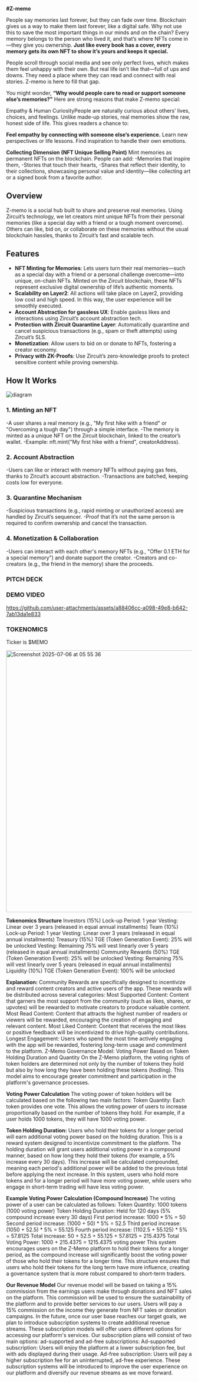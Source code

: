 
**#Z-memo**

People say memories last forever, but they can fade over time. Blockchain gives us a way to make them last forever, like a digital safe. Why not use this to save the most important things in our minds and on the chain? Every memory belongs to the person who lived it, and that’s where NFTs come in—they give you ownership. **Just like every book has a cover, every memory gets its own NFT to show it’s yours and keeps it special.**

People scroll through social media and see only perfect lives, which makes them feel unhappy with their own. But real life isn’t like that—full of ups and downs. They need a place where they can read and connect with real stories. Z-memo is here to fill that gap.

You might wonder, **“Why would people care to read or support someone else’s memories?”** Here are strong reasons that make Z-memo special:

Empathy & Human CuriosityPeople are naturally curious about others’ lives, choices, and feelings. Unlike made-up stories, real memories show the raw, honest side of life. This gives readers a chance to:

**Feel empathy by connecting with someone else’s experience.**
Learn new perspectives or life lessons.
Find inspiration to handle their own emotions.

**Collecting Dimension (NFT Unique Selling Point)**
Mint memories as permanent NFTs on the blockchain. People can add:
-Memories that inspire them,
-Stories that touch their hearts,
-Shares that reflect their identity,
to their collections, showcasing personal value and identity—like collecting art or a signed book from a favorite author.


## Overview
Z-memo is a social hub built to share and preserve real memories. Using Zircuit’s technology, we let creators mint unique NFTs from their personal memories (like a special day with a friend or a tough moment overcome). Others can like, bid on, or collaborate on these memories without the usual blockchain hassles, thanks to Zircuit’s fast and scalable tech.


## Features
- **NFT Minting for Memories**: Lets users turn their real memories—such as a special day with a friend or a personal challenge overcome—into unique, on-chain NFTs. Minted on the Zircuit blockchain, these NFTs represent exclusive digital ownership of life’s authentic moments.
- **Scalability on Layer2**: All actions will take place on Layer2, providing low cost and high speed. In this way, the user experience will be smoothly executed.
- **Account Abstraction for gassless UX**: Enable gasless likes and interactions using Zircuit’s account abstraction tech.
- **Protection with Zircuit Quarantine Layer**: Automatically quarantine and cancel suspicious transactions (e.g., spam or theft attempts) using Zircuit’s SLS.
- **Monetization**: Allow users to bid on or donate to NFTs, fostering a creator economy.
- **Privacy with ZK-Proofs**: Use Zircuit’s zero-knowledge proofs to protect sensitive content while proving ownership.

## How It Works

![diagram](https://github.com/user-attachments/assets/c44ebd01-8326-4fe7-9d3c-1d82653852ca)


### 1. Minting an NFT
-A user shares a real memory (e.g., "My first hike with a friend" or "Overcoming a tough day") through a simple interface.
-The memory is minted as a unique NFT on the Zircuit blockchain, linked to the creator’s wallet.
-Example: nft.mint("My first hike with a friend", creatorAddress).


### 2. Account Abstraction
-Users can like or interact with memory NFTs without paying gas fees, thanks to Zircuit’s account abstraction.
-Transactions are batched, keeping costs low for everyone.


### 3. Quarantine Mechanism
-Suspicious transactions (e.g., rapid minting or unauthorized access) are handled by Zircuit’s sequencer.
-Proof that it’s not the same person is required to confirm ownership and cancel the transaction.


### 4. Monetization & Collaboration
-Users can interact with each other's memory NFTs (e.g., "Offer 0.1 ETH for a special memory") and donate support the creator.
-Creators and co-creators (e.g., the friend in the memory) share the proceeds.


### **PITCH DECK**

[
](https://www.figma.com/proto/ekl6RDuaLDMf3596Jl7IML/deck?page-id=6308%3A305&node-id=6308-318&p=f&viewport=-31%2C390%2C0.08&t=FnNLgCinp76CI9Bi-1&scaling=contain&content-scaling=fixed)

### **DEMO VIDEO**




https://github.com/user-attachments/assets/a88406cc-a098-49e8-b642-7ab13da1e833



### **TOKENOMICS**
Ticker is $MEMO

<img width="710" alt="Screenshot 2025-07-06 at 05 55 36" src="https://github.com/user-attachments/assets/bc54e512-3717-4041-8497-f90b289928aa" />




**Tokenomics Structure**
Investors (15%)
Lock-up Period: 1 year
Vesting: Linear over 3 years (released in equal annual installments)
Team (10%)
Lock-up Period: 1 year
Vesting: Linear over 3 years (released in equal annual installments)
Treasury (15%)
TGE (Token Generation Event): 25% will be unlocked
Vesting: Remaining 75% will vest linearly over 5 years (released in equal annual installments)
Community Rewards (50%)
TGE (Token Generation Event): 25% will be unlocked
Vesting: Remaining 75% will vest linearly over 5 years (released in equal annual installments)
Liquidity (10%)
TGE (Token Generation Event): 100% will be unlocked


**Explanation:**
Community Rewards are specifically designed to incentivize and reward content creators and active users of the app. These rewards will be distributed across several categories:
Most Supported Content: Content that garners the most support from the community (such as likes, shares, or upvotes) will be rewarded to motivate creators to produce valuable content.
Most Read Content: Content that attracts the highest number of readers or viewers will be rewarded, encouraging the creation of engaging and relevant content.
Most Liked Content: Content that receives the most likes or positive feedback will be incentivized to drive high-quality contributions.
Longest Engagement: Users who spend the most time actively engaging with the app will be rewarded, fostering long-term usage and commitment to the platform.
Z-Memo Governance Model: Voting Power Based on Token Holding Duration and Quantity
On the Z-Memo platform, the voting rights of token holders are determined not only by the number of tokens they hold but also by how long they have been holding these tokens (hodling). This model aims to encourage greater commitment and participation in the platform's governance processes.

**Voting Power Calculation**
The voting power of token holders will be calculated based on the following two main factors:
Token Quantity:
Each token provides one vote. This allows the voting power of users to increase proportionally based on the number of tokens they hold.
For example, if a user holds 1000 tokens, they will have 1000 voting power.

**Token Holding Duration:**
Users who hold their tokens for a longer period will earn additional voting power based on the holding duration. This is a reward system designed to incentivize commitment to the platform.
The holding duration will grant users additional voting power in a compound manner, based on how long they hold their tokens (for example, a 5% increase every 30 days). This increase will be calculated compounded, meaning each period's additional power will be added to the previous total before applying the next increase.
In this system, users who hold more tokens and for a longer period will have more voting power, while users who engage in short-term trading will have less voting power.

**Example Voting Power Calculation (Compound Increase)**
The voting power of a user can be calculated as follows:
Token Quantity: 1000 tokens (1000 voting power)
Token Holding Duration: Held for 120 days (5% compound increase every 30 days)
First period increase: 1000 * 5% = 50
Second period increase: (1000 + 50) * 5% = 52.5
Third period increase: (1050 + 52.5) * 5% = 55.125
Fourth period increase: (1102.5 + 55.125) * 5% = 57.8125
Total increase: 50 + 52.5 + 55.125 + 57.8125 = 215.4375
Total Voting Power: 1000 + 215.4375 = 1215.4375 voting power
This system encourages users on the Z-Memo platform to hold their tokens for a longer period, as the compound increase will significantly boost the voting power of those who hold their tokens for a longer time.
This structure ensures that users who hold their tokens for the long term have more influence, creating a governance system that is more robust compared to short-term traders.


**Our Revenue Model**
Our revenue model will be based on taking a 15% commission from the earnings users make through donations and NFT sales on the platform. This commission will be used to ensure the sustainability of the platform and to provide better services to our users. Users will pay a 15% commission on the income they generate from NFT sales or donation campaigns.
In the future, once our user base reaches our target goals, we plan to introduce subscription systems to create additional revenue streams. These subscription models will offer users different options for accessing our platform's services.
Our subscription plans will consist of two main options: ad-supported and ad-free subscriptions:
Ad-supported subscription: Users will enjoy the platform at a lower subscription fee, but with ads displayed during their usage.
Ad-free subscription: Users will pay a higher subscription fee for an uninterrupted, ad-free experience.
These subscription systems will be introduced to improve the user experience on our platform and diversify our revenue streams as we move forward.


